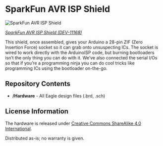 SparkFun AVR ISP Shield
========================

![SparkFun AVR ISP Shield](https://cdn.evilmadscientist.com/catalog/emskits/ispshield/kit2/imgmed/1@2x.jpg)

[*SparkFun AVR ISP Shield (DEV-11168)*](https://www.sparkfun.com/products/11168)

This shield, once assembled, gives your Arduino a 28-pin ZIF (Zero Insertion Force) socket so it can grab onto unsuspecting ICs. 
The socket is wired to work directly with the ArduinoISP code, but burning bootloaders isn’t the only thing you can do with it. 
We’ve also connected the serial I/Os so that if you’re a programming ninja you can do cool tricks like programming ICs using the bootloader on-the-go.

Repository Contents
-------------------
* **/Hardware** - All Eagle design files (.brd, .sch)

License Information
-------------------
The hardware is released under [Creative Commons ShareAlike 4.0 International](https://creativecommons.org/licenses/by-sa/4.0/).

Distributed as-is; no warranty is given.
